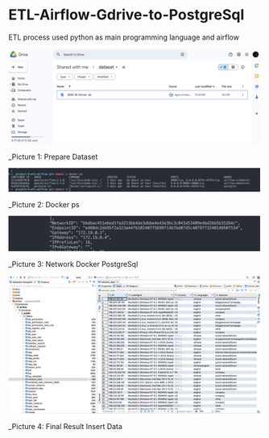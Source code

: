 # ETL-Airflow-Gdrive-to-PostgreSql

ETL process used python as main programming language and airflow

<img src="img/dataset.png" width="500"/>

_Picture 1: Prepare Dataset 

<img src="img/docker-ps.png" width="500"/>

_Picture 2: Docker ps 

<img src="img/network-docker-postgres.png" width="500"/>

_Picture 3: Network Docker PostgreSql 

<img src="img/insert_data_postgresql.png" width="500"/>

_Picture 4: Final Result Insert Data